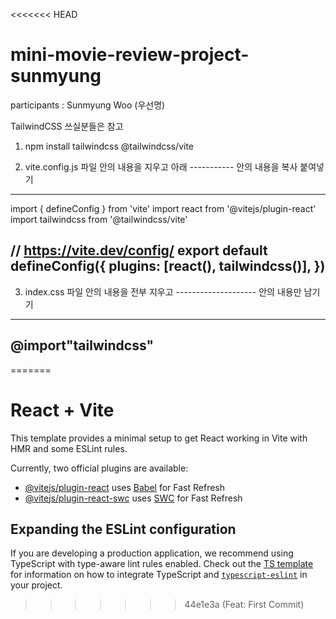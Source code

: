 <<<<<<< HEAD
# mini-movie-review-project-sunmyung


participants 
: Sunmyung Woo (우선명)


TailwindCSS 쓰실분들은 참고
1. npm install tailwindcss @tailwindcss/vite

2. vite.config.js 파일 안의 내용을 지우고 아래 ----------- 안의 내용을 복사 붙여넣기

------------------------------------------------------
import { defineConfig } from 'vite'
import react from '@vitejs/plugin-react'
import tailwindcss from '@tailwindcss/vite'

// https://vite.dev/config/
export default defineConfig({
  plugins: [react(), tailwindcss()],
})
------------------------------------------------------

3. index.css 파일 안의 내용을 전부 지우고  -------------------- 안의 내용만 남기기
------------------------------------
@import"tailwindcss"
------------------------------------
=======
# React + Vite

This template provides a minimal setup to get React working in Vite with HMR and some ESLint rules.

Currently, two official plugins are available:

- [@vitejs/plugin-react](https://github.com/vitejs/vite-plugin-react/blob/main/packages/plugin-react) uses [Babel](https://babeljs.io/) for Fast Refresh
- [@vitejs/plugin-react-swc](https://github.com/vitejs/vite-plugin-react/blob/main/packages/plugin-react-swc) uses [SWC](https://swc.rs/) for Fast Refresh

## Expanding the ESLint configuration

If you are developing a production application, we recommend using TypeScript with type-aware lint rules enabled. Check out the [TS template](https://github.com/vitejs/vite/tree/main/packages/create-vite/template-react-ts) for information on how to integrate TypeScript and [`typescript-eslint`](https://typescript-eslint.io) in your project.
>>>>>>> 44e1e3a (Feat: First  Commit)


